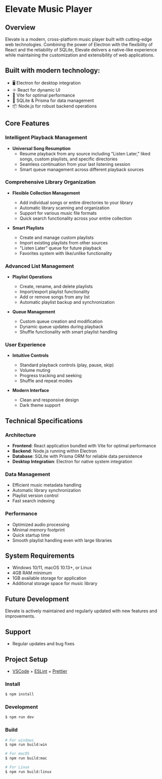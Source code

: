 # Elevate Music Player

## Overview

Elevate is a modern, cross-platform music player built with cutting-edge web technologies. Combining the power of Electron with the flexibility of React and the reliability of SQLite, Elevate delivers a native-like experience while maintaining the customization and extensibility of web applications.

## Built with modern technology:

- 🖥️ Electron for desktop integration
- ⚛️ React for dynamic UI
- 🚀 Vite for optimal performance
- 💾 SQLite & Prisma for data management
- 📦 Node.js for robust backend operations

## Core Features

### Intelligent Playback Management

- **Universal Song Resumption**
  - Resume playback from any source including "Listen Later," liked songs, custom playlists, and specific directories
  - Seamless continuation from your last listening session
  - Smart queue management across different playback sources

### Comprehensive Library Organization

- **Flexible Collection Management**

  - Add individual songs or entire directories to your library
  - Automatic library scanning and organization
  - Support for various music file formats
  - Quick search functionality across your entire collection

- **Smart Playlists**
  - Create and manage custom playlists
  - Import existing playlists from other sources
  - "Listen Later" queue for future playback
  - Favorites system with like/unlike functionality

### Advanced List Management

- **Playlist Operations**

  - Create, rename, and delete playlists
  - Import/export playlist functionality
  - Add or remove songs from any list
  - Automatic playlist backup and synchronization

- **Queue Management**
  - Custom queue creation and modification
  - Dynamic queue updates during playback
  - Shuffle functionality with smart playlist handling

### User Experience

- **Intuitive Controls**

  - Standard playback controls (play, pause, skip)
  - Volume muting
  - Progress tracking and seeking
  - Shuffle and repeat modes

- **Modern Interface**
  - Clean and responsive design
  - Dark theme support

## Technical Specifications

### Architecture

- **Frontend**: React application bundled with Vite for optimal performance
- **Backend**: Node.js running within Electron
- **Database**: SQLite with Prisma ORM for reliable data persistence
- **Desktop Integration**: Electron for native system integration

### Data Management

- Efficient music metadata handling
- Automatic library synchronization
- Playlist version control
- Fast search indexing

### Performance

- Optimized audio processing
- Minimal memory footprint
- Quick startup time
- Smooth playlist handling even with large libraries

## System Requirements

- Windows 10/11, macOS 10.13+, or Linux
- 4GB RAM minimum
- 1GB available storage for application
- Additional storage space for music library

## Future Development

Elevate is actively maintained and regularly updated with new features and improvements.

## Support

- Regular updates and bug fixes

## Project Setup

- [VSCode](https://code.visualstudio.com/) + [ESLint](https://marketplace.visualstudio.com/items?itemName=dbaeumer.vscode-eslint) + [Prettier](https://marketplace.visualstudio.com/items?itemName=esbenp.prettier-vscode)

### Install

```bash
$ npm install
```

### Development

```bash
$ npm run dev
```

### Build

```bash
# For windows
$ npm run build:win

# For macOS
$ npm run build:mac

# For Linux
$ npm run build:linux
```
